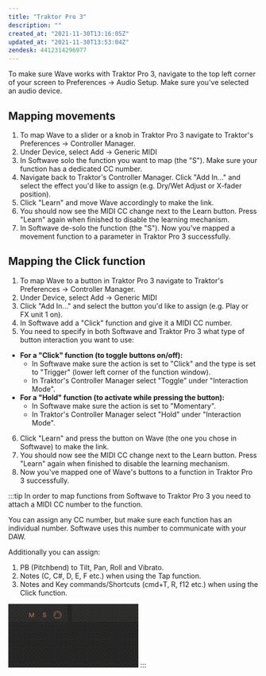 ```yaml
---
title: "Traktor Pro 3"
description: ""
created_at: "2021-11-30T13:16:05Z"
updated_at: "2021-11-30T13:53:04Z"
zendesk: 4412314296977
---
```


To make sure Wave works with Traktor Pro 3, navigate to the top left corner of your screen to Preferences → Audio Setup. Make sure you've selected an audio device.

## Mapping movements

1. To map Wave to a slider or a knob in Traktor Pro 3 navigate to Traktor's Preferences -&gt; Controller Manager.
2. Under Device, select Add -&gt; Generic MIDI
3. In Softwave solo the function you want to map (the "S"). Make sure your function has a dedicated CC number.
4. Navigate back to Traktor's Controller Manager. Click "Add In..." and select the effect you'd like to assign (e.g. Dry/Wet Adjust or X-fader position).
5. Click "Learn" and move Wave accordingly to make the link.
6. You should now see the MIDI CC change next to the Learn button. Press "Learn" again when finished to disable the learning mechanism.
7. In Softwave de-solo the function (the "S"). Now you've mapped a movement function to a parameter in Traktor Pro 3 successfully.

## Mapping the Click function

1. To map Wave to a button in Traktor Pro 3 navigate to Traktor's Preferences -&gt; Controller Manager.
2. Under Device, select Add -&gt; Generic MIDI
3. Click "Add In..." and select the button you'd like to assign (e.g. Play or FX unit 1 on).
4. In Softwave add a "Click" function and give it a MIDI CC number.
5. You need to specify in both Softwave and Traktor Pro 3 what type of button interaction you want to use:

- **For a "Click" function (to toggle buttons on/off):**
  - In Softwave make sure the action is set to "Click" and the type is set to "Trigger" (lower left corner of the function window).
  - In Traktor's Controller Manager select "Toggle" under "Interaction Mode".
- **For a "Hold" function (to activate while pressing the button):**
  - In Softwave make sure the action is set to "Momentary".
  - In Traktor's Controller Manager select "Hold" under "Interaction Mode".

6. Click "Learn" and press the button on Wave (the one you chose in Softwave) to make the link.
7. You should now see the MIDI CC change next to the Learn button. Press "Learn" again when finished to disable the learning mechanism.
8. Now you've mapped one of Wave's buttons to a function in Traktor Pro 3 successfully.

:::tip
In order to map functions from Softwave to Traktor Pro 3 you need to attach a MIDI CC number to the function.

You can assign any CC number, but make sure each function has an individual number.
Softwave uses this number to communicate with your DAW.

Additionally you can assign:

1. PB (Pitchbend) to Tilt, Pan, Roll and Vibrato.
2. Notes (C, C#, D, E, F etc.) when using the Tap function.
3. Notes and Key commands/Shortcuts (cmd+T, R, f12 etc.) when using the Click function.

![](../../../../assets/images/article_4412314296721_image_0.gif)
:::
